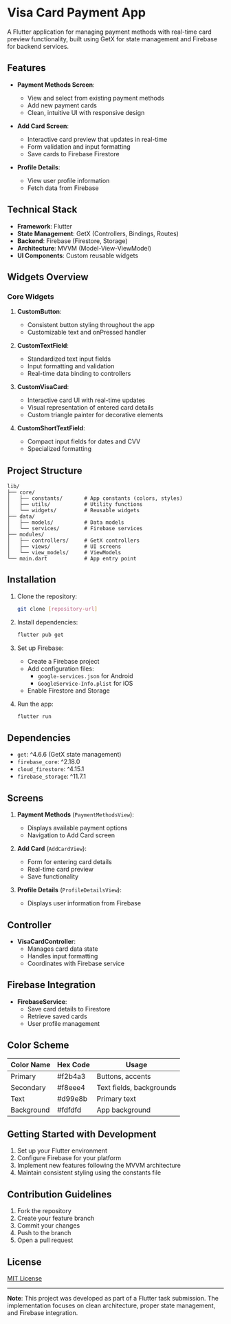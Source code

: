 # Visa Card Payment App

A Flutter application for managing payment methods with real-time card preview functionality, built using GetX for state management and Firebase for backend services.

## Features

- **Payment Methods Screen**:
    - View and select from existing payment methods
    - Add new payment cards
    - Clean, intuitive UI with responsive design

- **Add Card Screen**:
    - Interactive card preview that updates in real-time
    - Form validation and input formatting
    - Save cards to Firebase Firestore

- **Profile Details**:
    - View user profile information
    - Fetch data from Firebase

## Technical Stack

- **Framework**: Flutter
- **State Management**: GetX (Controllers, Bindings, Routes)
- **Backend**: Firebase (Firestore, Storage)
- **Architecture**: MVVM (Model-View-ViewModel)
- **UI Components**: Custom reusable widgets

## Widgets Overview

### Core Widgets

1. **CustomButton**:
    - Consistent button styling throughout the app
    - Customizable text and onPressed handler

2. **CustomTextField**:
    - Standardized text input fields
    - Input formatting and validation
    - Real-time data binding to controllers

3. **CustomVisaCard**:
    - Interactive card UI with real-time updates
    - Visual representation of entered card details
    - Custom triangle painter for decorative elements

4. **CustomShortTextField**:
    - Compact input fields for dates and CVV
    - Specialized formatting

## Project Structure

```
lib/
├── core/
│   ├── constants/       # App constants (colors, styles)
│   ├── utils/           # Utility functions
│   └── widgets/         # Reusable widgets
├── data/
│   ├── models/          # Data models
│   └── services/        # Firebase services
├── modules/
│   ├── controllers/     # GetX controllers
│   ├── views/           # UI screens
│   └── view_models/     # ViewModels
└── main.dart            # App entry point
```

## Installation

1. Clone the repository:
   ```bash
   git clone [repository-url]
   ```

2. Install dependencies:
   ```bash
   flutter pub get
   ```

3. Set up Firebase:
    - Create a Firebase project
    - Add configuration files:
        - `google-services.json` for Android
        - `GoogleService-Info.plist` for iOS
    - Enable Firestore and Storage

4. Run the app:
   ```bash
   flutter run
   ```

## Dependencies

- `get`: ^4.6.6 (GetX state management)
- `firebase_core`: ^2.18.0
- `cloud_firestore`: ^4.15.1
- `firebase_storage`: ^11.7.1

## Screens

1. **Payment Methods** (`PaymentMethodsView`):
    - Displays available payment options
    - Navigation to Add Card screen

2. **Add Card** (`AddCardView`):
    - Form for entering card details
    - Real-time card preview
    - Save functionality

3. **Profile Details** (`ProfileDetailsView`):
    - Displays user information from Firebase

## Controller

- **VisaCardController**:
    - Manages card data state
    - Handles input formatting
    - Coordinates with Firebase service

## Firebase Integration

- **FirebaseService**:
    - Save card details to Firestore
    - Retrieve saved cards
    - User profile management

## Color Scheme

| Color Name      | Hex Code  | Usage                     |
|-----------------|----------|---------------------------|
| Primary         | #f2b4a3  | Buttons, accents          |
| Secondary       | #f8eee4  | Text fields, backgrounds  |
| Text            | #d99e8b  | Primary text              |
| Background      | #fdfdfd  | App background            |

## Getting Started with Development

1. Set up your Flutter environment
2. Configure Firebase for your platform
3. Implement new features following the MVVM architecture
4. Maintain consistent styling using the constants file

## Contribution Guidelines

1. Fork the repository
2. Create your feature branch
3. Commit your changes
4. Push to the branch
5. Open a pull request

## License

[MIT License](LICENSE) <!-- Add your license file if applicable -->

---

**Note**: This project was developed as part of a Flutter task submission. The implementation focuses on clean architecture, proper state management, and Firebase integration.
